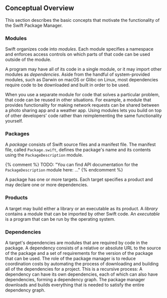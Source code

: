 ## Conceptual Overview

This section describes the basic concepts that motivate
the functionality of the Swift Package Manager.

### Modules

Swift organizes code into _modules_.
Each module specifies a namespace
and enforces access controls on which parts of that code
can be used outside of the module.

A program may have all of its code in a single module,
or it may import other modules as _dependencies_.
Aside from the handful of system-provided modules,
such as Darwin on macOS
or Glibc on Linux,
most dependencies require code to be downloaded and built in order to be used.

When you use a separate module for code that solves a particular problem,
that code can be reused in other situations.
For example, a module that provides functionality for making network requests
can be shared between a photo sharing app and a weather app.
Using modules lets you build on top of other developers' code
rather than reimplementing the same functionality yourself.

### Packages

A _package_ consists of Swift source files and a manifest file.
The manifest file, called `Package.swift`,
defines the package's name and its contents
using the `PackageDescription` module.

{% comment %}
    TODO: "You can find API documentation for the `PackageDescription` module here: ..."
{% endcomment %}

A package has one or more targets.
Each target specifies a product
and may declare one or more dependencies.

### Products

A target may build either a library or an executable as its product.
A _library_ contains a module that can be imported by other Swift code.
An _executable_ is a program that can be run by the operating system.

### Dependencies

A target's dependencies are modules that are required by code in the package.
A dependency consists of a relative or absolute URL to the source of the package
and a set of requirements for the version of the package that can be used.
The role of the package manager is to reduce coordination costs
by automating the process of downloading and building all of the dependencies for a project.
This is a recursive process:
A dependency can have its own dependencies,
each of which can also have dependencies,
forming a dependency graph.
The package manager downloads and builds everything that is needed
to satisfy the entire dependency graph.
